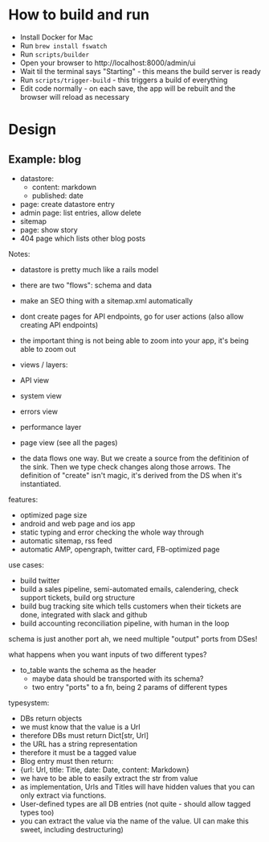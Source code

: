 # How to build and run

- Install Docker for Mac
- Run `brew install fswatch`
- Run `scripts/builder`
- Open your browser to http://localhost:8000/admin/ui
- Wait til the terminal says "Starting" - this means the build server is ready
- Run `scripts/trigger-build` - this triggers a build of everything
- Edit code normally - on each save, the app will be rebuilt and the browser will reload as necessary


# Design

## Example: blog
- datastore:
  - content: markdown
  - published: date
- page: create datastore entry
- admin page: list entries, allow delete
- sitemap
- page: show story
- 404 page which lists other blog posts


Notes:
- datastore is pretty much like a rails model
- there are two "flows": schema and data
- make an SEO thing with a sitemap.xml automatically
- dont create pages for API endpoints, go for user actions (also allow creating API endpoints)
- the important thing is not being able to zoom into your app, it's being able to zoom out
- views / layers:
 - API view
 - system view
 - errors view
 - performance layer
 - page view (see all the pages)
 
 - the data flows one way. But we create a source from the defitinion of the sink. Then we type check changes along those arrows. The definition of "create" isn't magic, it's derived from the DS when it's instantiated.

features:
- optimized page size
- android and web page and ios app
- static typing and error checking the whole way through
- automatic sitemap, rss feed
- automatic AMP, opengraph, twitter card, FB-optimized page


use cases:
- build twitter
- build a sales pipeline, semi-automated emails, calendering, check support tickets, build org structure
- build bug tracking site which tells customers when their tickets are done, integrated with slack and github
- build accounting reconciliation pipeline, with human in the loop



schema is just another port 
ah, we need multiple "output" ports from DSes!


what happens when you want inputs of two different types?
- to_table wants the schema as the header
  - maybe data should be transported with its schema?
  - two entry "ports" to a fn, being 2 params of different types



typesystem:
- DBs return objects
- we must know that the value is a Url
- therefore DBs must return Dict[str, Url]
- the URL has a string representation
- therefore it must be a tagged value
- Blog entry must then return:
 - {url: Url, title: Title, date: Date, content: Markdown}
- we have to be able to easily extract the str from value
- as implementation, Urls and Titles will have hidden values that you can only extract via functions.
- User-defined types are all DB entries (not quite - should allow tagged types too)
- you can extract the value via the name of the value. UI can make this sweet, including destructuring)
